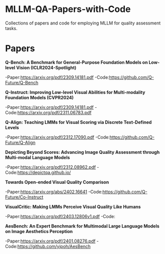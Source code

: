 # MLLM-QA-Papers-with-Code
Collections of papers and code for employing MLLM for quality assessment tasks.

# Papers

**Q-Bench: A Benchmark for General-Purpose Foundation Models on Low-level Vision (ICLR2024-Spotlight)**

-Paper:https://arxiv.org/pdf/2309.14181.pdf
-Code:https://github.com/Q-Future/Q-Bench

**Q-Instruct: Improving Low-level Visual Abilities for Multi-modality Foundation Models (CVPR2024)**

-Paper:https://arxiv.org/pdf/2309.14181.pdf
-Code:https://arxiv.org/pdf/2311.06783.pdf

**Q-Align: Teaching LMMs for Visual Scoring via Discrete Text-Defined Levels**

-Paper:https://arxiv.org/pdf/2312.17090.pdf
-Code:https://github.com/Q-Future/Q-Align

**Depicting Beyond Scores: Advancing Image Quality Assessment through Multi-modal Language Models**

-Paper:https://arxiv.org/pdf/2312.08962.pdf
-Code:https://depictqa.github.io/


**Towards Open-ended Visual Quality Comparison**

-Paper:https://arxiv.org/abs/2402.16641
-Code:https://github.com/Q-Future/Co-Instruct

**VisualCritic: Making LMMs Perceive Visual Quality Like Humans**

-Paper:https://arxiv.org/pdf/2403.12806v1.pdf
-Code:

**AesBench: An Expert Benchmark for Multimodal Large Language Models on Image Aesthetics Perception**

-Paper:https://arxiv.org/pdf/2401.08276.pdf
-Code:https://github.com/yipoh/AesBench


